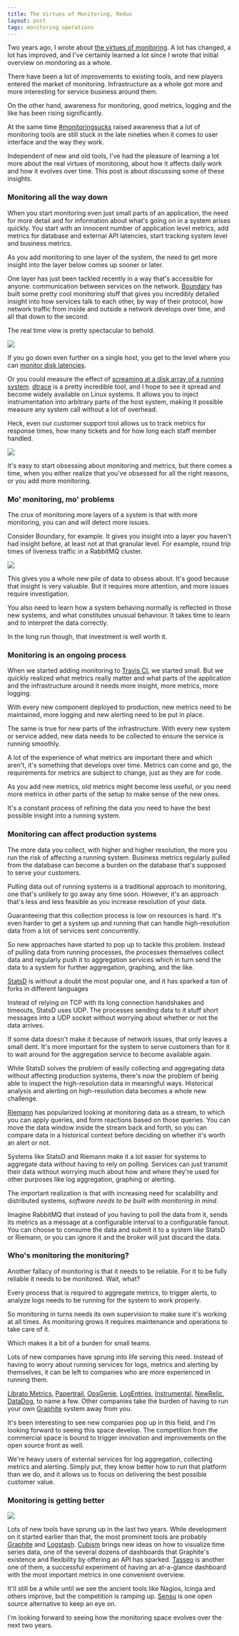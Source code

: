 ```yaml
---
title: The Virtues of Monitoring, Redux
layout: post
tags: monitoring operations
---
```

Two years ago, I wrote about [the virtues of
monitoring](/2011/1/5/the_virtues_of_monitoring.html). A lot has changed, a lot
has improved, and I've certainly learned a lot since I wrote that initial
overview on monitoring as a whole.

There have been a lot of improvements to existing tools, and new players entered
the market of monitoring. Infrastructure as a whole got more and more
interesting for service business around them.

On the other hand, awareness for monitoring, good metrics, logging and the like
has been rising significantly.

At the same time
[#monitoringsucks](http://lusislog.blogspot.de/2011/06/why-monitoring-sucks.html)
raised awareness that a lot of monitoring tools are still stuck in the late
nineties when it comes to user interface and the way they work.

Independent of new and old tools, I've had the pleasure of learning a lot more
about the real virtues of monitoring, about how it affects daily work and how it
evolves over time. This post is about discussing some of these insights.

### Monitoring all the way down

When you start monitoring even just small parts of an application, the need for
more detail and for information about what's going on in a system arises
quickly. You start with an innocent number of application level metrics, add
metrics for database and external API latencies, start tracking system level and
business metrics.

As you add monitoring to one layer of the system, the need to get more insight
into the layer below comes up sooner or later.

One layer has just been tackled recently in a way that's accessible for anyone:
communication between services on the network. [Boundary](http://boundary.com)
has built some pretty cool monitoring stuff that gives you incredibly detailed
insight into how services talk to each other, by way of their protocol, how
network traffic from inside and outside a network develops over time, and all
that down to the second.

The real time view is pretty spectacular to behold.

![](http://s3itch.paperplanes.de/boundary-20130110-111149.png)

If you go down even further on a single host, you get to the level where you can
[monitor disk latencies](http://queue.acm.org/detail.cfm?id=1809426).

Or you could measure the effect of [screaming at a disk array of a running
system](http://www.youtube.com/watch?v=tDacjrSCeq4).
[dtrace](http://hub.opensolaris.org/bin/view/Community+Group+dtrace/WebHome) is
a pretty incredible tool, and I hope to see it spread and become widely
available on Linux systems. It allows you to inject instrumentation into
arbitrary parts of the host system, making it possible measure any system call
without a lot of overhead.

Heck, even our customer support tool allows us to track metrics for response
times, how many tickets and for how long each staff member handled.

![](http://s3itch.paperplanes.de/helpscout-20130110-111643.png)

It's easy to start obsessing about monitoring and metrics, but there comes a
time, when you either realize that you've obsessed for all the right reasons, or
you add more monitoring.

### Mo' monitoring, mo' problems

The crux of monitoring more layers of a system is that with more monitoring, you
can and will detect more issues.

Consider Boundary, for example. It gives you insight into a layer you haven't
had insight before, at least not at that granular level. For example, round trip
times of liveness traffic in a RabbitMQ cluster.

![](http://s3itch.paperplanes.de/appvis-20130110-111851.png)

This gives you a whole new pile of data to obsess about. It's good because that
insight is very valuable. But it requires more attention, and more issues require
investigation.

You also need to learn how a system behaving normally is reflected in those new
systems, and what constitutes unusual behaviour. It takes time to learn and to
interpret the data correctly.

In the long run though, that investment is well worth it.

### Monitoring is an ongoing process

When we started adding monitoring to [Travis CI](http://travis-ci.org), we
started small. But we quickly realized what metrics really matter and what parts
of the application and the infrastructure around it needs more insight, more
metrics, more logging.

With every new component deployed to production, new metrics need to be
maintained, more logging and new alerting need to be put in place.

The same is true for new parts of the infrastructure. With every new system or
service added, new data needs to be collected to ensure the service is running
smoothly.

A lot of the experience of what metrics are important there and which aren't,
it's something that develops over time. Metrics can come and go, the
requirements for metrics are subject to change, just as they are for code.

As you add new metrics, old metrics might become less useful, or you need more
metrics in other parts of the setup to make sense of the new ones.

It's a constant process of refining the data you need to have the best possible
insight into a running system.

### Monitoring can affect production systems

The more data you collect, with higher and higher resolution, the more you run
the risk of affecting a running system. Business metrics regularly pulled from
the database can become a burden on the database that's supposed to serve your
customers.

Pulling data out of running systems is a traditional approach to monitoring, one
that's unlikely to go away any time soon. However, it's an approach that's less
and less feasible as you increase resolution of your data.

Guaranteeing that this collection process is low on resources is hard. It's even
harder to get a system up and running that can handle high-resolution data from
a lot of services sent concurrently.

So new approaches have started to pop up to tackle this problem. Instead of
pulling data from running processes, the processes themselves collect data and
regularly push it to aggregation services which in turn send the data to a
system for further aggregation, graphing, and the like.

[StatsD](https://github.com/etsy/statsd) is without a doubt the most popular
one, and it has sparked a ton of forks in different languages

Instead of relying on TCP with its long connection handshakes and timeouts,
StatsD uses UDP. The processes sending data to it stuff short messages into a
UDP socket without worrying about whether or not the data arrives.

If some data doesn't make it because of network issues, that only leaves a small
dent. It's more important for the system to serve customers than for it to wait
around for the aggregation service to become available again.

While StatsD solves the problem of easily collecting and aggregating data
without affecting production systems, there's now the problem of being able to
inspect the high-resolution data in meaningful ways. Historical analysis and
alerting on high-resolution data becomes a whole new challenge.

[Riemann](http://riemann.io) has popularized looking at monitoring data as a
stream, to which you can apply queries, and form reactions based on those
queries. You can move the data window inside the stream back and forth, so you
can compare data in a historical context before deciding on whether it's worth
an alert or not.

Systems like StatsD and Riemann make it a lot easier for systems to aggregate
data without having to rely on polling. Services can just transmit their data
without worrying much about how and where they're used for other purposes like
log aggregation, graphing or alerting.

The important realization is that with increasing need for scalability and
distributed systems, _software needs to be built with monitoring in mind_.

Imagine RabbitMQ that instead of you having to poll the data from it, sends its
metrics as a message at a configurable interval to a configurable fanout. You
can choose to consume the data and submit it to a system like StatsD or Riemann,
or you can ignore it and the broker will just discard the data.

### Who's monitoring the monitoring?

Another fallacy of monitoring is that it needs to be reliable. For it to be
fully reliable it needs to be monitored. Wait, what?

Every process that is required to aggregate metrics, to trigger alerts, to
analyze logs needs to be running for the system to work properly.

So monitoring in turns needs its own supervision to make sure it's working at
all times. As monitoring grows it requires maintenance and operations to take
care of it.

Which makes it a bit of a burden for small teams.

Lots of new companies have sprung into life serving this need. Instead of having
to worry about running services for logs, metrics and alerting by themselves, it
can be left to companies who are more experienced in running them.

[Librato Metrics](http://metrics.librato.com),
[Papertrail](http://papertrailapp.com), [OpsGenie](http://opsgenie.com),
[LogEntries](http://logentries.com), [Instrumental](http://instrumentalapp.com),
[NewRelic](http://newrelic.com), [DataDog](http://www.datadoghq.com), to name a
few. Other companies take the burden of having to run your own
[Graphite](http://hostedgraphite.com) system away from you.

It's been interesting to see new companies pop up in this field, and I'm looking
forward to seeing this space develop. The competition from the commercial space
is bound to trigger innovation and improvements on the open source front as
well.

We're heavy users of external services for log aggregation, collecting metrics
and alerting. Simply put, they know better how to run that platform than we do,
and it allows us to focus on delivering the best possible customer value.

### Monitoring is getting better

![](http://s3itch.paperplanes.de/cubism-1-20130110-111954.png)

Lots of new tools have sprung up in the last two years. While development on it
started earlier than that, the most prominent tools are probably
[Graphite](http://graphite.wikidot.com) and [Logstash](http://logstash.net).
[Cubism](http://square.github.com/cubism/) brings new ideas on how to visualize
time series data, one of the several dozens of dashboards that Graphite's
existence and flexibility by offering an API has sparked.
[Tasseo](https://github.com/obfuscurity/tasseo) is another one of them, a
successful experiment of having an at-a-glance dashboard with the most important
metrics in one convenient overview.

It'll still be a while until we see the ancient tools like Nagios, Icinga and
others improve, but the competition is ramping up.
[Sensu](https://github.com/sensu/sensu) is one open source alternative to keep
an eye on.

I'm looking forward to seeing how the monitoring space evolves over the next two
years.
